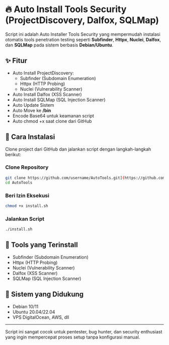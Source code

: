# 🔥 Auto Install Tools Security (ProjectDiscovery, Dalfox, SQLMap)

Script ini adalah Auto Installer Tools Security yang mempermudah instalasi otomatis tools penetration testing seperti **Subfinder**, **Httpx**, **Nuclei**, **Dalfox**, dan **SQLMap** pada sistem berbasis **Debian/Ubuntu**.

## ✨ Fitur
- Auto Install ProjectDiscovery:
  - Subfinder (Subdomain Enumeration)
  - Httpx (HTTP Probing)
  - Nuclei (Vulnerability Scanner)
- Auto Install Dalfox (XSS Scanner)
- Auto Install SQLMap (SQL Injection Scanner)
- Auto Update Sistem
- Auto Move ke **/bin**
- Encode Base64 untuk keamanan script
- Auto chmod +x saat clone dari GitHub

## 🔑 Cara Instalasi
Clone project dari GitHub dan jalankan script dengan langkah-langkah berikut:

### Clone Repository
```bash
git clone https://github.com/username/AutoTools.git](https://github.com/scrowaks506/install_tools.git
cd AutoTools
```

### Beri Izin Eksekusi
```bash
chmod +x install.sh
```

### Jalankan Script
```bash
./install.sh
```

## 📌 Tools yang Terinstall
- Subfinder (Subdomain Enumeration)
- Httpx (HTTP Probing)
- Nuclei (Vulnerability Scanner)
- Dalfox (XSS Scanner)
- SQLMap (SQL Injection Scanner)

## 🔴 Sistem yang Didukung
- Debian 10/11
- Ubuntu 20.04/22.04
- VPS DigitalOcean, AWS, dll

---
Script ini sangat cocok untuk pentester, bug hunter, dan security enthusiast yang ingin mempercepat proses setup tanpa konfigurasi manual.

